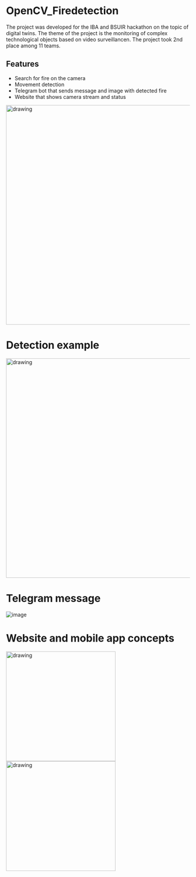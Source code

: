 # OpenCV_Firedetection
The project was developed for the IBA and BSUIR hackathon on the topic of digital twins.
The theme of the project is the monitoring of complex technological objects based on video surveillancen.
The project took 2nd place among 11 teams.

## Features

- Search for fire on the camera
- Movement detection
- Telegram bot that sends message and image with detected fire
- Website that shows camera stream and status

<img src="https://user-images.githubusercontent.com/59223504/194861741-13af2096-eb3d-4503-95a6-fd8e5cac6f69.png" alt="drawing" style="width:600px;"/>

<h1>Detection example</h1>

<img src="https://user-images.githubusercontent.com/59223504/194862333-4e3c77bd-b72c-494f-8540-abe8de839ec7.png" alt="drawing" style="width:600px;"/>


<h1>Telegram message</h1>

![image](https://user-images.githubusercontent.com/59223504/194862619-56cc2472-2c73-4355-8b9c-dc9a23c473f0.png)


<h1>Website and mobile app concepts</h1>


<img src="https://user-images.githubusercontent.com/59223504/194862922-dacb536f-65d0-432b-acff-630ad0a02933.png" alt="drawing" style="height:300px; display:inline;"/><img src="https://user-images.githubusercontent.com/59223504/194863030-5f560193-9beb-484a-9966-d1d8f1755c31.png" alt="drawing" style="height:300px; display:inline;"/> 


